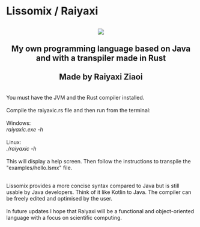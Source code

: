 # Lissomix / Raiyaxi

<div align="center"><h2>
<img src="https://i.imgur.com/Vul6DJF.png"></img><br/><br/>
My own programming language based on Java and with a transpiler made in Rust<br/><br/>Made by Raiyaxi Ziaoi
</h2></div>
<br/>
You must have the JVM and the Rust compiler installed.
<br/>
<br/>
Compile the raiyaxic.rs file and then run from the terminal:<br/><br/>
Windows:<br/>
<i>raiyaxic.exe -h</i><br/>
<br/>Linux:<br/>
<i>./raiyaxic -h</i><br/><br/>
This will display a help screen. Then follow the instructions to transpile the "examples/hello.lsmx" file.
<br/><br/>

Lissomix provides a more concise syntax compared to Java but is still usable by Java developers. Think of it like Kotlin to Java. The compiler can be freely edited and optimised by the user.
<br/><br/>
In future updates I hope that Raiyaxi will be a functional and object-oriented language with a focus on scientific computing.
<br/><br/>
